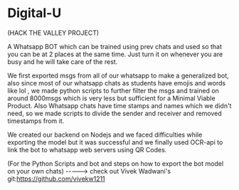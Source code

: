 # Digital-U
(HACK THE VALLEY PROJECT)

A Whatsapp BOT which can be trained using prev chats and used so that you can be at 2 places at the same time.
Just turn it on whenever you are busy and he will take care of the rest.

We first exported msgs from all of our whatsapp to make a generalized bot, also since most of our whatsapp chats as students have 
emojis and words like lol , we made python scripts to further filter the msgs and trained on around 8000msgs which is very less but 
sufficient for a Minimal Viable Product. Also Whatsapp chats have time stamps and names which we didn't need, so we made scripts to
divide the sender and receiver and removed timestamps from it. 

We created our backend on Nodejs and we faced difficulties while exporting the model but it was successful and we finally used OCR-api
to link the bot to whatsapp web servers using QR Codes.

(For the Python Scripts and bot and steps on how to export the bot model on your own chats) -----> check out Vivek Wadwani's git:https://github.com/vivekw1211
